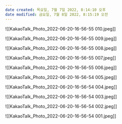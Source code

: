 ```yaml
---
date created: 목요일, 7월 7일 2022, 8:14:10 오후
date modified: 금요일, 7월 8일 2022, 8:15:19 오전
---
```

![[KakaoTalk_Photo_2022-06-20-16-56-55 010.jpeg]]

![[KakaoTalk_Photo_2022-06-20-16-56-55 009.jpeg]]

![[KakaoTalk_Photo_2022-06-20-16-56-55 008.jpeg]]

![[KakaoTalk_Photo_2022-06-20-16-56-55 007.jpeg]]

![[KakaoTalk_Photo_2022-06-20-16-56-55 006.jpeg]]

![[KakaoTalk_Photo_2022-06-20-16-56-54 005.jpeg]]

![[KakaoTalk_Photo_2022-06-20-16-56-54 004.jpeg]]

![[KakaoTalk_Photo_2022-06-20-16-56-54 003.jpeg]]

![[KakaoTalk_Photo_2022-06-20-16-56-54 002.jpeg]]

![[KakaoTalk_Photo_2022-06-20-16-56-54 001.jpeg]]
